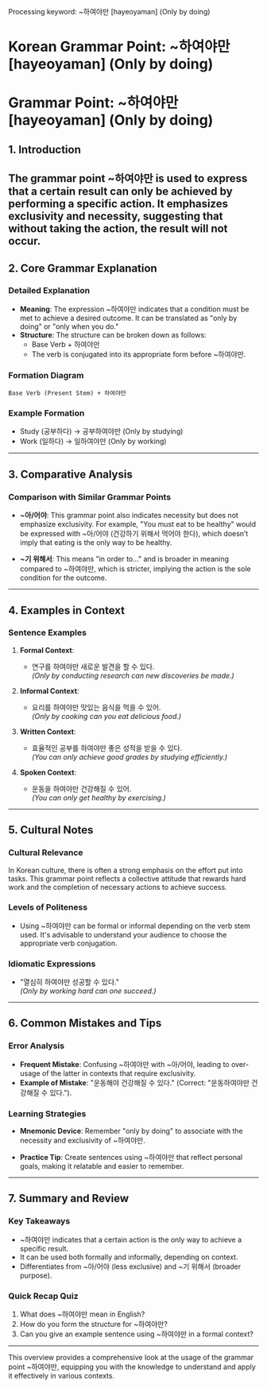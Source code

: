 Processing keyword: ~하여야만 [hayeoyaman] (Only by doing)
# Korean Grammar Point: ~하여야만 [hayeoyaman] (Only by doing)
# Grammar Point: ~하여야만 [hayeoyaman] (Only by doing)
## 1. Introduction
The grammar point ~하여야만 is used to express that a certain result can only be achieved by performing a specific action. It emphasizes exclusivity and necessity, suggesting that without taking the action, the result will not occur.
---
## 2. Core Grammar Explanation
### Detailed Explanation
- **Meaning**: The expression ~하여야만 indicates that a condition must be met to achieve a desired outcome. It can be translated as "only by doing" or "only when you do."
- **Structure**: The structure can be broken down as follows:
  - Base Verb + 하여야만
  - The verb is conjugated into its appropriate form before ~하여야만.
### Formation Diagram
```plaintext
Base Verb (Present Stem) + 하여야만
```
### Example Formation
- Study (공부하다) → 공부하여야만 (Only by studying)
- Work (일하다) → 일하여야만 (Only by working)
---
## 3. Comparative Analysis
### Comparison with Similar Grammar Points
- **~아/어야**: This grammar point also indicates necessity but does not emphasize exclusivity. For example, "You must eat to be healthy" would be expressed with ~아/어야 (건강하기 위해서 먹어야 한다), which doesn’t imply that eating is the only way to be healthy.
  
- **~기 위해서**: This means "in order to..." and is broader in meaning compared to ~하여야만, which is stricter, implying the action is the sole condition for the outcome.
---
## 4. Examples in Context
### Sentence Examples
1. **Formal Context**: 
   - 연구를 하여야만 새로운 발견을 할 수 있다.  
     *(Only by conducting research can new discoveries be made.)*
   
2. **Informal Context**: 
   - 요리를 하여야만 맛있는 음식을 먹을 수 있어.  
     *(Only by cooking can you eat delicious food.)*
3. **Written Context**: 
   - 효율적인 공부를 하여야만 좋은 성적을 받을 수 있다.  
     *(You can only achieve good grades by studying efficiently.)*
4. **Spoken Context**: 
   - 운동을 하여야만 건강해질 수 있어.  
     *(You can only get healthy by exercising.)*
---
## 5. Cultural Notes
### Cultural Relevance
In Korean culture, there is often a strong emphasis on the effort put into tasks. This grammar point reflects a collective attitude that rewards hard work and the completion of necessary actions to achieve success. 
### Levels of Politeness
- Using ~하여야만 can be formal or informal depending on the verb stem used. It's advisable to understand your audience to choose the appropriate verb conjugation.
### Idiomatic Expressions
- "열심히 하여야만 성공할 수 있다."  
  *(Only by working hard can one succeed.)*
---
## 6. Common Mistakes and Tips
### Error Analysis
- **Frequent Mistake**: Confusing ~하여야만 with ~아/어야, leading to over-usage of the latter in contexts that require exclusivity.
- **Example of Mistake**: "운동해야 건강해질 수 있다." (Correct: "운동하여야만 건강해질 수 있다.").
### Learning Strategies
- **Mnemonic Device**: Remember "only by doing" to associate with the necessity and exclusivity of ~하여야만.
  
- **Practice Tip**: Create sentences using ~하여야만 that reflect personal goals, making it relatable and easier to remember.
---
## 7. Summary and Review
### Key Takeaways
- ~하여야만 indicates that a certain action is the only way to achieve a specific result.
- It can be used both formally and informally, depending on context.
- Differentiates from ~아/어야 (less exclusive) and ~기 위해서 (broader purpose).
### Quick Recap Quiz
1. What does ~하여야만 mean in English?
2. How do you form the structure for ~하여야만?
3. Can you give an example sentence using ~하여야만 in a formal context?
---
This overview provides a comprehensive look at the usage of the grammar point ~하여야만, equipping you with the knowledge to understand and apply it effectively in various contexts.
